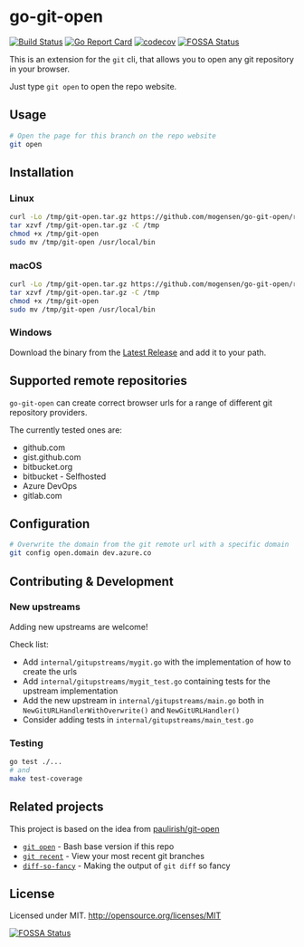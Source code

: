 # go-git-open

[![Build Status](https://img.shields.io/endpoint.svg?url=https://actions-badge.atrox.dev/mogensen/go-git-open/badge)](https://actions-badge.atrox.dev/mogensen/go-git-open/goto)
[![Go Report Card](https://goreportcard.com/badge/github.com/mogensen/go-git-open)](https://goreportcard.com/report/github.com/mogensen/go-git-open)
[![codecov](https://codecov.io/gh/mogensen/go-git-open/branch/master/graph/badge.svg)](https://codecov.io/gh/mogensen/go-git-open)
[![FOSSA Status](https://app.fossa.com/api/projects/git%2Bgithub.com%2Fmogensen%2Fgo-git-open.svg?type=shield)](https://app.fossa.com/projects/git%2Bgithub.com%2Fmogensen%2Fgo-git-open?ref=badge_shield)

This is an extension for the `git` cli, that allows you to open any git repository in your browser.

Just type `git open` to open the repo website.

## Usage

```sh
# Open the page for this branch on the repo website
git open
```

## Installation

### Linux

```bash
curl -Lo /tmp/git-open.tar.gz https://github.com/mogensen/go-git-open/releases/download/v0.0.1/git-open_Linux_x86_64.tar.gz
tar xzvf /tmp/git-open.tar.gz -C /tmp
chmod +x /tmp/git-open 
sudo mv /tmp/git-open /usr/local/bin
```

### macOS
```bash
curl -Lo /tmp/git-open.tar.gz https://github.com/mogensen/go-git-open/releases/download/v0.0.1/git-open_Darwin_x86_64.tar.gz
tar xzvf /tmp/git-open.tar.gz -C /tmp
chmod +x /tmp/git-open 
sudo mv /tmp/git-open /usr/local/bin
```

### Windows

Download the binary from the [Latest Release](https://github.com/mogensen/go-git-open/releases/latest/) and add it to your path.


## Supported remote repositories

`go-git-open` can create correct browser urls for a range of different git repository providers.

The currently tested ones are:

- github.com
- gist.github.com
- bitbucket.org
- bitbucket - Selfhosted
- Azure DevOps
- gitlab.com

## Configuration 

```bash
# Overwrite the domain from the git remote url with a specific domain
git config open.domain dev.azure.co
```

## Contributing & Development

### New upstreams

Adding new upstreams are welcome!

Check list:

- Add `internal/gitupstreams/mygit.go` with the implementation of how to create the urls
- Add `internal/gitupstreams/mygit_test.go` containing tests for the upstream implementation
- Add the new upstream in `internal/gitupstreams/main.go` both in `NewGitURLHandlerWithOverwrite()` and `NewGitURLHandler()`
- Consider adding tests in `internal/gitupstreams/main_test.go`

### Testing

```sh
go test ./...
# and
make test-coverage
```

## Related projects

This project is based on the idea from [paulirish/git-open](https://github.com/paulirish/git-open)

- [`git open`](https://github.com/paulirish/git-open) - Bash base version if this repo
- [`git recent`](https://github.com/paulirish/git-recent) - View your most recent git branches
- [`diff-so-fancy`](https://github.com/so-fancy/diff-so-fancy/) - Making the output of `git diff` so fancy

## License

Licensed under MIT. http://opensource.org/licenses/MIT


[![FOSSA Status](https://app.fossa.com/api/projects/git%2Bgithub.com%2Fmogensen%2Fgo-git-open.svg?type=large)](https://app.fossa.com/projects/git%2Bgithub.com%2Fmogensen%2Fgo-git-open?ref=badge_large)